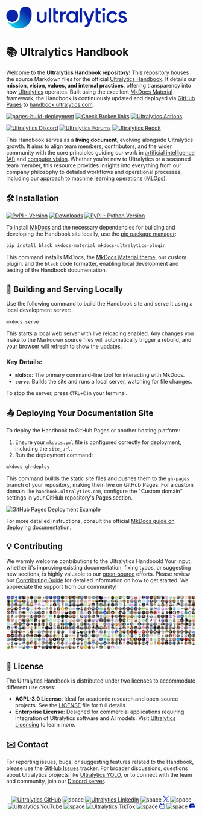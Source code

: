 <a href="https://www.ultralytics.com/"><img src="https://raw.githubusercontent.com/ultralytics/assets/main/logo/Ultralytics_Logotype_Original.svg" width="320" alt="Ultralytics logo"></a>

# 📚 Ultralytics Handbook

Welcome to the **Ultralytics Handbook repository**! This repository houses the source Markdown files for the official [Ultralytics Handbook](https://handbook.ultralytics.com/). It details our **mission, vision, values, and internal practices**, offering transparency into how [Ultralytics](https://www.ultralytics.com/) operates. Built using the excellent [MkDocs Material](https://squidfunk.github.io/mkdocs-material/) framework, the Handbook is continuously updated and deployed via [GitHub Pages](https://pages.github.com/) to [handbook.ultralytics.com](https://handbook.ultralytics.com/).

[![pages-build-deployment](https://github.com/ultralytics/handbook/actions/workflows/pages/pages-build-deployment/badge.svg)](https://github.com/ultralytics/handbook/actions/workflows/pages/pages-build-deployment)
[![Check Broken links](https://github.com/ultralytics/handbook/actions/workflows/links.yml/badge.svg)](https://github.com/ultralytics/handbook/actions/workflows/links.yml)
[![Ultralytics Actions](https://github.com/ultralytics/handbook/actions/workflows/format.yml/badge.svg)](https://github.com/ultralytics/handbook/actions/workflows/format.yml)

[![Ultralytics Discord](https://img.shields.io/discord/1089800235347353640?logo=discord&logoColor=white&label=Discord&color=blue)](https://discord.com/invite/ultralytics)
[![Ultralytics Forums](https://img.shields.io/discourse/users?server=https%3A%2F%2Fcommunity.ultralytics.com&logo=discourse&label=Forums&color=blue)](https://community.ultralytics.com/)
[![Ultralytics Reddit](https://img.shields.io/reddit/subreddit-subscribers/ultralytics?style=flat&logo=reddit&logoColor=white&label=Reddit&color=blue)](https://reddit.com/r/ultralytics)

This Handbook serves as a **living document**, evolving alongside Ultralytics' growth. It aims to align team members, contributors, and the wider community with the core principles guiding our work in [artificial intelligence (AI)](https://www.ultralytics.com/glossary/artificial-intelligence-ai) and [computer vision](https://www.ultralytics.com/glossary/computer-vision-cv). Whether you're new to Ultralytics or a seasoned team member, this resource provides insights into everything from our company philosophy to detailed workflows and operational processes, including our approach to [machine learning operations (MLOps)](https://www.ultralytics.com/glossary/machine-learning-operations-mlops).

## 🛠️ Installation

[![PyPI - Version](https://img.shields.io/pypi/v/ultralytics?logo=pypi&logoColor=white)](https://pypi.org/project/ultralytics/)
[![Downloads](https://static.pepy.tech/badge/ultralytics)](https://clickpy.clickhouse.com/dashboard/ultralytics)
[![PyPI - Python Version](https://img.shields.io/pypi/pyversions/ultralytics?logo=python&logoColor=gold)](https://pypi.org/project/ultralytics/)

To install [MkDocs](https://www.mkdocs.org/) and the necessary dependencies for building and developing the Handbook site locally, use the [pip package manager](https://pip.pypa.io/en/stable/):

```bash
pip install black mkdocs-material mkdocs-ultralytics-plugin
```

This command installs MkDocs, the [MkDocs Material theme](https://squidfunk.github.io/mkdocs-material/), our custom plugin, and the `black` code formatter, enabling local development and testing of the Handbook documentation.

## 🚀 Building and Serving Locally

Use the following command to build the Handbook site and serve it using a local development server:

```bash
mkdocs serve
```

This starts a local web server with live reloading enabled. Any changes you make to the Markdown source files will automatically trigger a rebuild, and your browser will refresh to show the updates.

### Key Details:

- **`mkdocs`**: The primary command-line tool for interacting with MkDocs.
- **`serve`**: Builds the site and runs a local server, watching for file changes.

To stop the server, press `CTRL+C` in your terminal.

## 📤 Deploying Your Documentation Site

To deploy the Handbook to GitHub Pages or another hosting platform:

1.  Ensure your `mkdocs.yml` file is configured correctly for deployment, including the `site_url`.
2.  Run the deployment command:

```bash
mkdocs gh-deploy
```

This command builds the static site files and pushes them to the `gh-pages` branch of your repository, making them live on GitHub Pages. For a custom domain like `handbook.ultralytics.com`, configure the "Custom domain" settings in your GitHub repository's Pages section.

![GitHub Pages Deployment Example](https://user-images.githubusercontent.com/26833433/210150206-9e86dcd7-10af-43e4-9eb2-9518b3799eac.png)

For more detailed instructions, consult the official [MkDocs guide on deploying documentation](https://www.mkdocs.org/user-guide/deploying-your-docs/).

## 💡 Contributing

We warmly welcome contributions to the Ultralytics Handbook! Your input, whether it's improving existing documentation, fixing typos, or suggesting new sections, is highly valuable to our [open-source](https://github.com/ultralytics) efforts. Please review our [Contributing Guide](https://docs.ultralytics.com/help/contributing/) for detailed information on how to get started. We appreciate the support from our community!

[![Ultralytics open-source contributors](https://raw.githubusercontent.com/ultralytics/assets/main/im/image-contributors.png)](https://github.com/ultralytics/ultralytics/graphs/contributors)

## 📜 License

The Ultralytics Handbook is distributed under two licenses to accommodate different use cases:

- **AGPL-3.0 License**: Ideal for academic research and open-source projects. See the [LICENSE](https://github.com/ultralytics/handbook/blob/main/LICENSE) file for full details.
- **Enterprise License**: Designed for commercial applications requiring integration of Ultralytics software and AI models. Visit [Ultralytics Licensing](https://www.ultralytics.com/license) to learn more.

## ✉️ Contact

For reporting issues, bugs, or suggesting features related to the Handbook, please use the [GitHub Issues](https://github.com/ultralytics/handbook/issues) tracker. For broader discussions, questions about Ultralytics projects like [Ultralytics YOLO](https://docs.ultralytics.com/models/yolov8/), or to connect with the team and community, join our [Discord server](https://discord.com/invite/ultralytics).

<br>
<div align="center">
  <a href="https://github.com/ultralytics"><img src="https://github.com/ultralytics/assets/raw/main/social/logo-social-github.png" width="3%" alt="Ultralytics GitHub"></a>
  <img src="https://github.com/ultralytics/assets/raw/main/social/logo-transparent.png" width="3%" alt="space">
  <a href="https://www.linkedin.com/company/ultralytics/"><img src="https://github.com/ultralytics/assets/raw/main/social/logo-social-linkedin.png" width="3%" alt="Ultralytics LinkedIn"></a>
  <img src="https://github.com/ultralytics/assets/raw/main/social/logo-transparent.png" width="3%" alt="space">
  <a href="https://twitter.com/ultralytics"><img src="https://github.com/ultralytics/assets/raw/main/social/logo-social-twitter.png" width="3%" alt="Ultralytics Twitter"></a>
  <img src="https://github.com/ultralytics/assets/raw/main/social/logo-transparent.png" width="3%" alt="space">
  <a href="https://youtube.com/ultralytics?sub_confirmation=1"><img src="https://github.com/ultralytics/assets/raw/main/social/logo-social-youtube.png" width="3%" alt="Ultralytics YouTube"></a>
  <img src="https://github.com/ultralytics/assets/raw/main/social/logo-transparent.png" width="3%" alt="space">
  <a href="https://www.tiktok.com/@ultralytics"><img src="https://github.com/ultralytics/assets/raw/main/social/logo-social-tiktok.png" width="3%" alt="Ultralytics TikTok"></a>
  <img src="https://github.com/ultralytics/assets/raw/main/social/logo-transparent.png" width="3%" alt="space">
  <a href="https://ultralytics.com/bilibili"><img src="https://github.com/ultralytics/assets/raw/main/social/logo-social-bilibili.png" width="3%" alt="Ultralytics BiliBili"></a>
  <img src="https://github.com/ultralytics/assets/raw/main/social/logo-transparent.png" width="3%" alt="space">
  <a href="https://discord.com/invite/ultralytics"><img src="https://github.com/ultralytics/assets/raw/main/social/logo-social-discord.png" width="3%" alt="Ultralytics Discord"></a>
</div>
